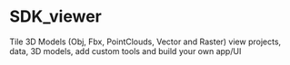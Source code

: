 # SDK_viewer
Tile 3D Models (Obj, Fbx, PointClouds, Vector and Raster)
view projects, data, 3D models, add custom tools and build your own app/UI
